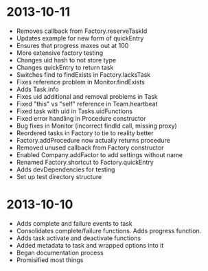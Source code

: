 
2013-10-11
==================
* Removes callback from Factory.reserveTaskId
* Updates example for new form of quickEntry
* Ensures that progress maxes out at 100
* More extensive factory testing
* Changes uid hash to not store type
* Changes quickEntry to return task
* Switches find to findExists in Factory.lacksTask
* Fixes reference problem in Monitor.findExists
* Adds Task.info
* Fixes uid additional and removal problems in Task
* Fixed "this" vs "self" reference in Team.heartbeat
* Fixed task with uid in Tasks.uidFunctions
* Fixed error handling in Procedure constructor
* Bug fixes in Monitor (incorrect findId call, missing proxy)
* Reordered tasks in Factory to tie to reality better
* Factory.addProcedure now actually returns procedure
* Removed unused callback from Factory constructor
* Enabled Company.addFactor to add settings without name
* Renamed Factory.shortcut to Factory.quickEntry
* Adds devDependencies for testing
* Set up test directory structure


2013-10-10
==================
* Adds complete and failure events to task
* Consolidates complete/failure functions. Adds progress function.
* Adds task activate and deactivate functions
* Added metadata to task and wrapped options into it
* Began documentation process
* Promisified most things